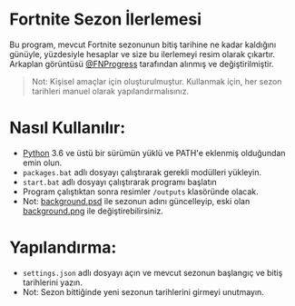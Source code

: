 # Fortnite Sezon İlerlemesi
Bu program, mevcut Fortnite sezonunun bitiş tarihine ne kadar kaldığını günüyle, yüzdesiyle hesaplar ve size bu ilerlemeyi resim olarak çıkartır. Arkaplan görüntüsü [@FNProgress](https://twitter.com/FNProgress) tarafından alınmış ve değiştirilmiştir.
> Not: Kişisel amaçlar için oluşturulmuştur. Kullanmak için, her sezon tarihleri manuel olarak yapılandırmalısınız.
# Nasıl Kullanılır:
- [Python](https://www.python.org/downloads/) 3.6 ve üstü bir sürümün yüklü ve PATH'e eklenmiş olduğundan emin olun.
- `packages.bat` adlı dosyayı çalıştırarak gerekli modülleri yükleyin.
- `start.bat` adlı dosyayı çalıştırarak programı başlatın
- Program çalıştıktan sonra resimler `/outputs` klasöründe olacak.
- Not: [background.psd](assets/background.psd) ile sezonun adını güncelleyip, eski olan [background.png](assets/background.png) ile değiştirebilirsiniz.
# Yapılandırma:
- `settings.json` adlı dosyayı açın ve mevcut sezonun başlangıç ve bitiş tarihlerini yazın.
- Not: Sezon bittiğinde yeni sezonun tarihlerini girmeyi unutmayın.
